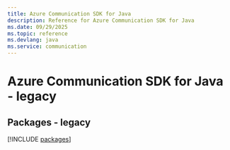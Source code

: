 ```yaml
---
title: Azure Communication SDK for Java
description: Reference for Azure Communication SDK for Java
ms.date: 09/29/2025
ms.topic: reference
ms.devlang: java
ms.service: communication
---
```

# Azure Communication SDK for Java - legacy
## Packages - legacy
[!INCLUDE [packages](communication-index.md)]